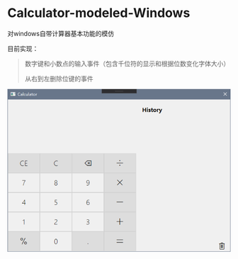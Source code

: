 # Calculator-modeled-Windows
对windows自带计算器基本功能的模仿

目前实现：

> 数字键和小数点的输入事件（包含千位符的显示和根据位数变化字体大小）
>
> 从右到左删除位键的事件

![image-20191119001437983](image-20191119001437983.png)